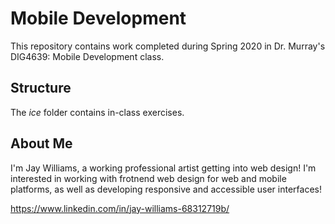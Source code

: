 # Mobile Development
This repository contains work completed during Spring 2020 in Dr. Murray's DIG4639: Mobile Development class.

## Structure
The *ice* folder contains in-class exercises. 

## About Me
I'm Jay Williams, a working professional artist getting into web design! I'm interested in working with frotnend web design for web and mobile platforms, as well as developing responsive and accessible user interfaces!

https://www.linkedin.com/in/jay-williams-68312719b/
